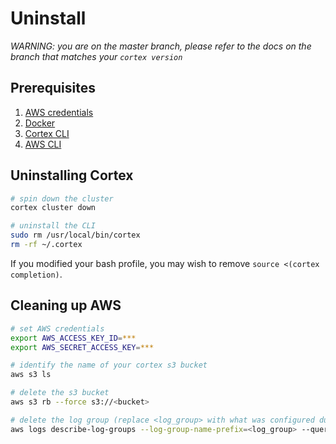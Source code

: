 # Uninstall

_WARNING: you are on the master branch, please refer to the docs on the branch that matches your `cortex version`_

## Prerequisites

1. [AWS credentials](aws-credentials.md)
2. [Docker](https://docs.docker.com/install)
3. [Cortex CLI](install.md)
4. [AWS CLI](https://aws.amazon.com/cli)

## Uninstalling Cortex

```bash
# spin down the cluster
cortex cluster down

# uninstall the CLI
sudo rm /usr/local/bin/cortex
rm -rf ~/.cortex
```

If you modified your bash profile, you may wish to remove `source <(cortex completion)`.

## Cleaning up AWS

```bash
# set AWS credentials
export AWS_ACCESS_KEY_ID=***
export AWS_SECRET_ACCESS_KEY=***

# identify the name of your cortex s3 bucket
aws s3 ls

# delete the s3 bucket
aws s3 rb --force s3://<bucket>

# delete the log group (replace <log_group> with what was configured during installation, default: cortex)
aws logs describe-log-groups --log-group-name-prefix=<log_group> --query logGroups[*].[logGroupName] --output text | xargs -I {} aws logs delete-log-group --log-group-name {}
```
